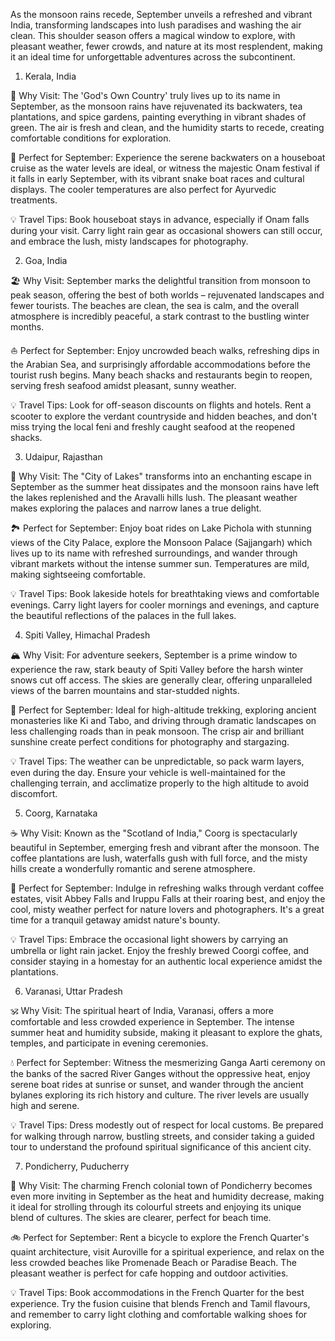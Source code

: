 As the monsoon rains recede, September unveils a refreshed and vibrant India, transforming landscapes into lush paradises and washing the air clean. This shoulder season offers a magical window to explore, with pleasant weather, fewer crowds, and nature at its most resplendent, making it an ideal time for unforgettable adventures across the subcontinent.

1. Kerala, India

🌴 Why Visit: The 'God's Own Country' truly lives up to its name in September, as the monsoon rains have rejuvenated its backwaters, tea plantations, and spice gardens, painting everything in vibrant shades of green. The air is fresh and clean, and the humidity starts to recede, creating comfortable conditions for exploration.

🚤 Perfect for September: Experience the serene backwaters on a houseboat cruise as the water levels are ideal, or witness the majestic Onam festival if it falls in early September, with its vibrant snake boat races and cultural displays. The cooler temperatures are also perfect for Ayurvedic treatments.

💡 Travel Tips: Book houseboat stays in advance, especially if Onam falls during your visit. Carry light rain gear as occasional showers can still occur, and embrace the lush, misty landscapes for photography.

2. Goa, India

🏖️ Why Visit: September marks the delightful transition from monsoon to peak season, offering the best of both worlds – rejuvenated landscapes and fewer tourists. The beaches are clean, the sea is calm, and the overall atmosphere is incredibly peaceful, a stark contrast to the bustling winter months.

⛵ Perfect for September: Enjoy uncrowded beach walks, refreshing dips in the Arabian Sea, and surprisingly affordable accommodations before the tourist rush begins. Many beach shacks and restaurants begin to reopen, serving fresh seafood amidst pleasant, sunny weather.

💡 Travel Tips: Look for off-season discounts on flights and hotels. Rent a scooter to explore the verdant countryside and hidden beaches, and don't miss trying the local feni and freshly caught seafood at the reopened shacks.

3. Udaipur, Rajasthan

👑 Why Visit: The "City of Lakes" transforms into an enchanting escape in September as the summer heat dissipates and the monsoon rains have left the lakes replenished and the Aravalli hills lush. The pleasant weather makes exploring the palaces and narrow lanes a true delight.

🏞️ Perfect for September: Enjoy boat rides on Lake Pichola with stunning views of the City Palace, explore the Monsoon Palace (Sajjangarh) which lives up to its name with refreshed surroundings, and wander through vibrant markets without the intense summer sun. Temperatures are mild, making sightseeing comfortable.

💡 Travel Tips: Book lakeside hotels for breathtaking views and comfortable evenings. Carry light layers for cooler mornings and evenings, and capture the beautiful reflections of the palaces in the full lakes.

4. Spiti Valley, Himachal Pradesh

🏔️ Why Visit: For adventure seekers, September is a prime window to experience the raw, stark beauty of Spiti Valley before the harsh winter snows cut off access. The skies are generally clear, offering unparalleled views of the barren mountains and star-studded nights.

🥾 Perfect for September: Ideal for high-altitude trekking, exploring ancient monasteries like Ki and Tabo, and driving through dramatic landscapes on less challenging roads than in peak monsoon. The crisp air and brilliant sunshine create perfect conditions for photography and stargazing.

💡 Travel Tips: The weather can be unpredictable, so pack warm layers, even during the day. Ensure your vehicle is well-maintained for the challenging terrain, and acclimatize properly to the high altitude to avoid discomfort.

5. Coorg, Karnataka

☕ Why Visit: Known as the "Scotland of India," Coorg is spectacularly beautiful in September, emerging fresh and vibrant after the monsoon. The coffee plantations are lush, waterfalls gush with full force, and the misty hills create a wonderfully romantic and serene atmosphere.

🌿 Perfect for September: Indulge in refreshing walks through verdant coffee estates, visit Abbey Falls and Iruppu Falls at their roaring best, and enjoy the cool, misty weather perfect for nature lovers and photographers. It's a great time for a tranquil getaway amidst nature's bounty.

💡 Travel Tips: Embrace the occasional light showers by carrying an umbrella or light rain jacket. Enjoy the freshly brewed Coorgi coffee, and consider staying in a homestay for an authentic local experience amidst the plantations.

6. Varanasi, Uttar Pradesh

🕉️ Why Visit: The spiritual heart of India, Varanasi, offers a more comfortable and less crowded experience in September. The intense summer heat and humidity subside, making it pleasant to explore the ghats, temples, and participate in evening ceremonies.

💧 Perfect for September: Witness the mesmerizing Ganga Aarti ceremony on the banks of the sacred River Ganges without the oppressive heat, enjoy serene boat rides at sunrise or sunset, and wander through the ancient bylanes exploring its rich history and culture. The river levels are usually high and serene.

💡 Travel Tips: Dress modestly out of respect for local customs. Be prepared for walking through narrow, bustling streets, and consider taking a guided tour to understand the profound spiritual significance of this ancient city.

7. Pondicherry, Puducherry

🌸 Why Visit: The charming French colonial town of Pondicherry becomes even more inviting in September as the heat and humidity decrease, making it ideal for strolling through its colourful streets and enjoying its unique blend of cultures. The skies are clearer, perfect for beach time.

🚲 Perfect for September: Rent a bicycle to explore the French Quarter's quaint architecture, visit Auroville for a spiritual experience, and relax on the less crowded beaches like Promenade Beach or Paradise Beach. The pleasant weather is perfect for cafe hopping and outdoor activities.

💡 Travel Tips: Book accommodations in the French Quarter for the best experience. Try the fusion cuisine that blends French and Tamil flavours, and remember to carry light clothing and comfortable walking shoes for exploring.